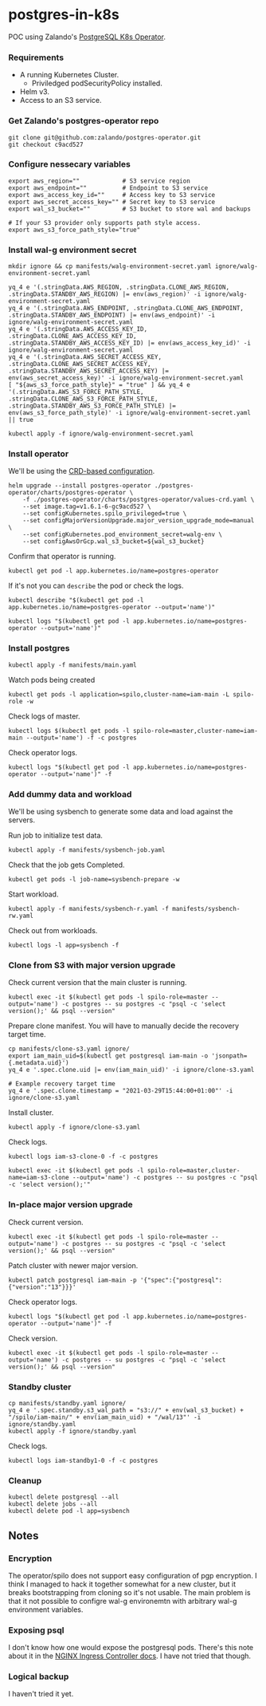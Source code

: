 # postgres-in-k8s
POC using Zalando's [PostgreSQL K8s Operator](https://github.com/zalando/postgres-operator).


### Requirements

- A running Kubernetes Cluster.
    - Priviledged podSecurityPolicy installed.
- Helm v3.
- Access to an S3 service.


### Get Zalando's postgres-operator repo

```shellSession
git clone git@github.com:zalando/postgres-operator.git
git checkout c9acd527
```

### Configure nessecary variables

```shellSession
export aws_region=""            # S3 service region
export aws_endpoint=""          # Endpoint to S3 service
export aws_access_key_id=""     # Access key to S3 service
export aws_secret_access_key="" # Secret key to S3 service
export wal_s3_bucket=""         # S3 bucket to store wal and backups

# If your S3 provider only supports path style access. 
export aws_s3_force_path_style="true"
```

### Install wal-g environment secret

```shellSession
mkdir ignore && cp manifests/walg-environment-secret.yaml ignore/walg-environment-secret.yaml

yq_4 e '(.stringData.AWS_REGION, .stringData.CLONE_AWS_REGION, .stringData.STANDBY_AWS_REGION) |= env(aws_region)' -i ignore/walg-environment-secret.yaml
yq_4 e '(.stringData.AWS_ENDPOINT, .stringData.CLONE_AWS_ENDPOINT, .stringData.STANDBY_AWS_ENDPOINT) |= env(aws_endpoint)' -i ignore/walg-environment-secret.yaml
yq_4 e '(.stringData.AWS_ACCESS_KEY_ID, .stringData.CLONE_AWS_ACCESS_KEY_ID, .stringData.STANDBY_AWS_ACCESS_KEY_ID) |= env(aws_access_key_id)' -i ignore/walg-environment-secret.yaml
yq_4 e '(.stringData.AWS_SECRET_ACCESS_KEY, .stringData.CLONE_AWS_SECRET_ACCESS_KEY, .stringData.STANDBY_AWS_SECRET_ACCESS_KEY) |= env(aws_secret_access_key)' -i ignore/walg-environment-secret.yaml
[ "${aws_s3_force_path_style}" = "true" ] && yq_4 e '(.stringData.AWS_S3_FORCE_PATH_STYLE, .stringData.CLONE_AWS_S3_FORCE_PATH_STYLE, .stringData.STANDBY_AWS_S3_FORCE_PATH_STYLE) |= env(aws_s3_force_path_style)' -i ignore/walg-environment-secret.yaml || true

kubectl apply -f ignore/walg-environment-secret.yaml
```

### Install operator

We'll be using the [CRD-based configuration](https://github.com/zalando/postgres-operator/blob/master/docs/reference/operator_parameters.md#configuration-parameters).

```shellSession
helm upgrade --install postgres-operator ./postgres-operator/charts/postgres-operator \
    -f ./postgres-operator/charts/postgres-operator/values-crd.yaml \
    --set image.tag=v1.6.1-6-gc9acd527 \
    --set configKubernetes.spilo_privileged=true \
    --set configMajorVersionUpgrade.major_version_upgrade_mode=manual \
    --set configKubernetes.pod_environment_secret=walg-env \
    --set configAwsOrGcp.wal_s3_bucket=${wal_s3_bucket}
```

Confirm that operator is running.

```shellSession
kubectl get pod -l app.kubernetes.io/name=postgres-operator
```

If it's not you can `describe` the pod or check the logs.

```shellSession
kubectl describe "$(kubectl get pod -l app.kubernetes.io/name=postgres-operator --output='name')"

kubectl logs "$(kubectl get pod -l app.kubernetes.io/name=postgres-operator --output='name')"
```


### Install postgres

```shellSession
kubectl apply -f manifests/main.yaml
```

Watch pods being created
```shellSession
kubectl get pods -l application=spilo,cluster-name=iam-main -L spilo-role -w
```

Check logs of master.
```shellSession
kubectl logs $(kubectl get pods -l spilo-role=master,cluster-name=iam-main --output='name') -f -c postgres
```

Check operator logs.
```shellSession
kubectl logs "$(kubectl get pod -l app.kubernetes.io/name=postgres-operator --output='name')" -f
```


### Add dummy data and workload
We'll be using sysbench to generate some data and load against the servers.


Run job to initialize test data.
```shellSession
kubectl apply -f manifests/sysbench-job.yaml
```

Check that the job gets Completed.
```shellSession
kubectl get pods -l job-name=sysbench-prepare -w
```

Start workload.
```shellSession
kubectl apply -f manifests/sysbench-r.yaml -f manifests/sysbench-rw.yaml
```

Check out from workloads.
```shellSession
kubectl logs -l app=sysbench -f
```


### Clone from S3 with major version upgrade

Check current version that the main cluster is running.
```shellSession
kubectl exec -it $(kubectl get pods -l spilo-role=master --output='name') -c postgres -- su postgres -c "psql -c 'select version();' && psql --version"
```

Prepare clone manifest.
You will have to manually decide the recovery target time.

```shellSession
cp manifests/clone-s3.yaml ignore/
export iam_main_uid=$(kubectl get postgresql iam-main -o 'jsonpath={.metadata.uid}')
yq_4 e '.spec.clone.uid |= env(iam_main_uid)' -i ignore/clone-s3.yaml

# Example recovery target time
yq_4 e '.spec.clone.timestamp = "2021-03-29T15:44:00+01:00"' -i ignore/clone-s3.yaml
```

Install cluster.
```shellSession
kubectl apply -f ignore/clone-s3.yaml
```

Check logs.
```shellSession
kubectl logs iam-s3-clone-0 -f -c postgres
```

```shellSession
kubectl exec -it $(kubectl get pods -l spilo-role=master,cluster-name=iam-s3-clone --output='name') -c postgres -- su postgres -c "psql -c 'select version();'"
```


### In-place major version upgrade

Check current version.
```shellSession
kubectl exec -it $(kubectl get pods -l spilo-role=master --output='name') -c postgres -- su postgres -c "psql -c 'select version();' && psql --version"
```

Patch cluster with newer major version.
```shellSession
kubectl patch postgresql iam-main -p '{"spec":{"postgresql":{"version":"13"}}}'
```

Check operator logs.
```shellSession
kubectl logs "$(kubectl get pod -l app.kubernetes.io/name=postgres-operator --output='name')" -f
```

Check version.
```shellSession
kubectl exec -it $(kubectl get pods -l spilo-role=master --output='name') -c postgres -- su postgres -c "psql -c 'select version();' && psql --version"
```


### Standby cluster

```shellSession
cp manifests/standby.yaml ignore/
yq_4 e '.spec.standby.s3_wal_path = "s3://" + env(wal_s3_bucket) + "/spilo/iam-main/" + env(iam_main_uid) + "/wal/13"' -i ignore/standby.yaml
kubectl apply -f ignore/standby.yaml
```

Check logs.
```shellSession
kubectl logs iam-standby1-0 -f -c postgres
```


### Cleanup

```shellSession
kubectl delete postgresql --all
kubectl delete jobs --all
kubectl delete pod -l app=sysbench
```


## Notes

### Encryption

The operator/spilo does not support easy configuration of pgp encryption.
I think I managed to hack it together somewhat for a new cluster, but it breaks bootstrapping from cloning so it's not usable.
The main problem is that it not possible to configre wal-g environemtn with arbitrary wal-g environment variables.

### Exposing psql

I don't know how one would expose the postgresql pods.
There's this note about it in the [NGINX Ingress Controller docs](https://kubernetes.github.io/ingress-nginx/user-guide/exposing-tcp-udp-services/).
I have not tried that though.

### Logical backup

I haven't tried it yet.


### 
